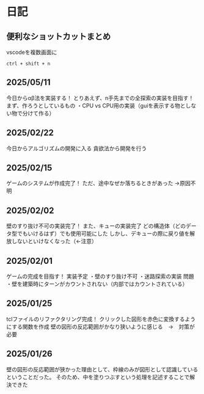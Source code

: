 # 日記

## 便利なショットカットまとめ

vscodeを複数画面に
```
ctrl + shift + n
```

## 2025/05/11
今日からαβ法を実装する！
とりあえず、n手先までの全探索の実装を目指す！
まず、作ろうとしているもの
・CPU vs CPU用の実装（guiを表示する物としない物で分けて作る）

## 2025/02/22
今日からアルゴリズムの開発に入る
貪欲法から開発を行う

## 2025/02/15
ゲームのシステムが作成完了！
ただ、途中なぜか落ちるときがあった
    →原因不明

## 2025/02/02
壁のすり抜け不可の実装完了！
また、キューの実装完了
どの構造体（どのデータ型でもいけるはず）でも使用可能にした
しかし、デキューの際に戻り値を解放しないといけなくなった（←注意）

## 2025/02/01
ゲームの完成を目指す！
実装予定
・壁のすり抜け不可
・迷路探索の実装
問題
・壁を建築時にターンがカウントされない（内部ではカウントされている）

## 2025/01/25
tclファイルのリファクタリング完成！
クリックした図形を赤色に変換するようにする関数を作成
壁の図形の反応範囲がかなり狭いように感じる　→　対策が必要

## 2025/01/26
壁の図形の反応範囲が狭かった理由として、枠線のみが図形として認識しているということだった。
そのため、中を塗りつぶすという処理を記述することで解決できた
